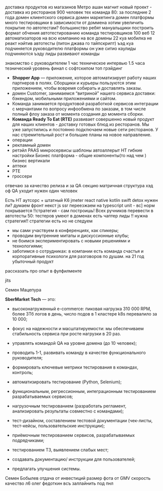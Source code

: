 доставка продуктов из магазинов 
Метро ашан магнит
новый проект - доставка из ресторанов
900 человек тех команда 80: за последние 2 года
домен клиентского сервиса
домен маркетинга
домен платформы
много
тестировщики в зависимости от доммена
хотим увеличить покрытие по автотестам? большинство ребят мануальщики
построить формат обчения автотестированию
команда тестировщиков 100 веб 
12 автоматизаторов на всю компанию на все домены
22 куа мобилка
не реакт нэйтив
автотесты (питон джава го тайпскрипт)
ъэд куа подчиняется руководителю платформы он уже ситио
каулиды подчиняются ъэду
лиды развивают команды

знакомство с руководителем 1 час
техническое интервью 1.5 часа тезнический уровень
финал с софтскилом топ грэйдинг

 - **Shopper App** — приложение, которое автоматизирует работу наших партнеров в полях. Сборщики и курьеры пользуются этим приложением, чтобы вовремя собирать и доставлять заказы.
 - домен Customer, занимаемся “витриной” нашего сервиса доставки: бэкендом, мобильными приложениями и сайтом.
 - Команда занимается продуктовой разработкой сервисов интеграции с мерчантами по вопросу инфообмена по заказам, в том числе полный флоу заказа от момента создания до момента сборки.
 - **Команда Ready To Eat (RTE)** развивает совершенно новый продукт для наших клиентов - доставку готовых блюд из ресторанов. Мы уже запустились и постоянно подключаем новые сети ресторанов. У нас стремительный рост и большие планы на новое направление.
 - операции
 - рекламный домен
 - ретэйл
PAAS микросервисы шаблоны автоаллерыт НТ гибкие настройки
Бизнес платформа - общие компоненты(то над чем )
бизнес вертикали 
- аптеки
- РТЕ
- гроссери

отвечаю за качество релиза и за QA секцию
матричная структура
хэд оф QA уходит нужен один человек

Есть НТ аутсорс + штатный К6 jmeter
 react native
 kotlin swift
 detox нужен ли? думаем
 фронт некст js ssr переезжаем на typescript
 unit - вс] норм покрывается
!!стратегия - сам построишь!
Всех ручников перевести в автотесты
50: тестеров умеют
в доменах есть чаптер лиды
!! нужна стратегия!!
стратегии есть но не следуем
- мы сами участвуем в конференциях, как спикеры;
- проводим внутренние митапы и дискуссионные клубы;
- не боимся экспериментировать с новыми решениями и технологиями;
- заботимся о сотрудниках: в компании есть команда счастья и корпоративные психологи для разговоров по душам.
на 21 год убыточный продукт

рассказать про опыт в фулфилменте

jits

Семен Мацепура

**SberMarket Tech** — это:

- высоконагруженный e-commerce: пиковая нагрузка 310 000 RPM, более 3Тб логов в день, число подов в 1 кластере k8s перевалило за 10 000;
- фокус на надежности и масштатируемости: мы обеспечиваем стабильность сервиса при росте нагрузки в 20 раз.


- управлять командой QA на уровне домена (до 10 человек);
- проводить 1-1, развивать команду в качестве функционального руководителя;
- формировать ключевые метрики тестирования в командах, контроль;
- автоматизировать тестирование (Python, Selenium);
- функциональным, регрессионным, интеграционным тестированием разрабатываемых сервисов;
- нагрузочным тестированием (разработать регламент, анализировать результаты совместно с командами);
- тест-дизайном, составлением тестовой документации (чек-листы, тест-кейсы, пользовательские инструкции);
- приёмочным тестированием сервисов, разрабатываемых подрядчиками;
- тестированием ТЗ, выявлением слабых мест;
- создавать документацию/ инструкции для пользователей;
- предлагать улучшения системы.

Семен
Бобылев
отдача от инвестиций размер фота от GMV скорость качество 
л6 олег федоткин
всъ заллайнить под пнл